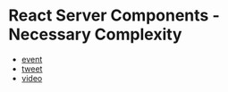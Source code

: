 # React Server Components - Necessary Complexity

- [event](https://www.meetup.com/remix-utah/events/294688061/)
- [tweet](https://twitter.com/bobziroll/status/1687283977068142592)
- [video](https://www.youtube.com/watch?v=vB1G4qDHajI)
